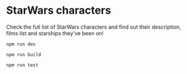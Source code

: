 # StarWars characters
Check the full list of StarWars characters and find out their description, films list and starships they've been on!

`npm run dev`

`npm run build`

`npm run test`
